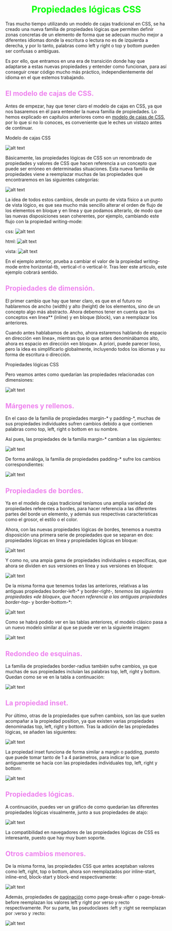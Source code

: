 # <span style="color:lime"><center>Propiedades lógicas CSS</center></span>

Tras mucho tiempo utilizando un modelo de cajas tradicional en CSS, se ha creado una nueva familia de propiedades lógicas que permiten definir zonas concretas de un elemento de forma que se adecuan mucho mejor a diferentes idiomas donde la escritura o lectura no es de izquierda a derecha, y por lo tanto, palabras como left y right o top y bottom pueden ser confusas o ambiguas.

Es por ello, que entramos en una era de transición donde hay que adaptarse a estas nuevas propiedades y entender como funcionan, para así conseguir crear código mucho más práctico, independientemente del idioma en el que estemos trabajando.

## <span style="color:violet">El modelo de cajas de CSS.</span>
Antes de empezar, hay que tener claro el modelo de cajas en CSS, ya que nos basaremos en él para entender la nueva familia de propiedades. Lo hemos explicado en capítulos anteriores como en [modelo de cajas de CSS](https://lenguajecss.com/css/modelo-de-cajas/que-es/), por lo que si no lo conoces, es conveniente que le eches un vistazo antes de continuar.

Modelo de cajas CSS

![alt text](./imagenes-propiedades-logicas-css/modelo-de-cajas.png)

Básicamente, las propiedades lógicas de CSS son un renombrado de propiedades y valores de CSS que hacen referencia a un concepto que puede ser erróneo en determinadas situaciones. Esta nueva familia de propiedades viene a reemplazar muchas de las propiedades que encontraremos en las siguientes categorías:

![alt text](./imagenes-propiedades-logicas-css/image.png)

La idea de todos estos cambios, desde un punto de vista físico a un punto de vista lógico, es que sea mucho más sencillo alterar el orden de flujo de los elementos en bloque y en línea y que podamos alterarlo, de modo que las nuevas disposiciones sean coherentes, por ejemplo, cambiando este flujo con la propiedad writing-mode:

css:
![alt text](./imagenes-propiedades-logicas-css/image-1.png)

html:
![alt text](./imagenes-propiedades-logicas-css/image-2.png)

vista:
![alt text](./imagenes-propiedades-logicas-css/image-3.png)

En el ejemplo anterior, prueba a cambiar el valor de la propiedad writing-mode entre horizontal-tb, vertical-rl o vertical-lr. Tras leer este artículo, este ejemplo cobrará sentido.

## <span style="color:violet">Propiedades de dimensión.</span>
El primer cambio que hay que tener claro, es que en el futuro no hablaremos de ancho (width) y alto (height) de los elementos, sino de un concepto algo más abstracto. Ahora debemos tener en cuenta que los conceptos «en linea** (inline) y en bloque (block), van a reemplazar los anteriores.

Cuando antes hablabamos de ancho, ahora estaremos hablando de espacio en dirección «en línea», mientras que lo que antes denominábamos alto, ahora es espacio en dirección «en bloque». A priori, puede parecer lioso, pero la idea es simplificarlo globalmente, incluyendo todos los idiomas y su forma de escritura o dirección.

Propiedades lógicas CSS

Pero veamos antes como quedarían las propiedades relacionadas con dimensiones:

![alt text](./imagenes-propiedades-logicas-css/image-4.png)

## <span style="color:violet">Márgenes y rellenos.</span>
En el caso de la familia de propiedades margin-* y padding-*, muchas de sus propiedades individuales sufren cambios debido a que contienen palabras como top, left, right o bottom en su nombre.

Así pues, las propiedades de la familia margin-* cambian a las siguientes:

![alt text](./imagenes-propiedades-logicas-css/image-5.png)

De forma análoga, la familia de propiedades padding-* sufre los cambios correspondientes:

![alt text](./imagenes-propiedades-logicas-css/image-6.png)

## <span style="color:violet">Propiedades de bordes.</span>
Ya en el modelo de cajas tradicional teníamos una amplia variedad de propiedades referentes a bordes, para hacer referencia a las diferentes partes del borde un elemento, y además sus respectivas características como el grosor, el estilo o el color.

Ahora, con las nuevas propiedades lógicas de bordes, tenemos a nuestra disposición una primera serie de propiedades que se separan en dos: propiedades lógicas en línea y propiedades lógicas en bloque:

![alt text](./imagenes-propiedades-logicas-css/image-7.png)

Y como no, una ampia gama de propiedades individuales o específicas, que ahora se dividen en sus versiones en línea y sus versiones en bloque:

![alt text](./imagenes-propiedades-logicas-css/image-8.png)

De la misma forma que tenemos todas las anteriores, relativas a las antiguas propiedades border-left-* y border-right-*, tenemos las siguientes propiedades «de bloque», que hacen referencia a las antiguas propiedades border-top-* y border-bottom-*:

![alt text](./imagenes-propiedades-logicas-css/image-9.png)

Como se habrá podido ver en las tablas anteriores, el modelo clásico pasa a un nuevo modelo similar al que se puede ver en la siguiente imagen:

![alt text](./imagenes-propiedades-logicas-css/classic-vs-logical-properties.png)

## <span style="color:violet">Redondeo de esquinas.</span>
La familia de propiedades border-radius también sufre cambios, ya que muchas de sus propiedades incluían las palabras top, left, right y bottom. Quedan como se ve en la tabla a continuación:

![alt text](./imagenes-propiedades-logicas-css/image-10.png)

## <span style="color:violet">La propiedad inset.</span>
Por último, otras de la propiedades que sufren cambios, son las que suelen acompañar a la propiedad position, ya que existen varias propiedades denominadas top, left, right y bottom. Tras la adición de las propiedades lógicas, se añaden las siguientes:

![alt text](./imagenes-propiedades-logicas-css/image-11.png)

La propiedad inset funciona de forma similar a margin o padding, puesto que puede tomar tanto de 1 a 4 parámetros, para indicar lo que antiguamente se hacía con las propiedades individuales top, left, right y bottom:

![alt text](./imagenes-propiedades-logicas-css/image-12.png)

## <span style="color:violet">Propiedades lógicas.</span>
A continuación, puedes ver un gráfico de como quedarían las diferentes propiedades lógicas visualmente, junto a sus propiedades de atajo:

![alt text](./imagenes-propiedades-logicas-css/logical-properties-extra.png)

La compatibilidad en navegadores de las propiedades lógicas de CSS es interesante, puesto que hay muy buen soporte.

## <span style="color:violet">Otros cambios menores.</span>
De la misma forma, las propiedades CSS que antes aceptaban valores como left, right, top o bottom, ahora son reemplazados por inline-start, inline-end, block-start y block-end respectivamente:

![alt text](./imagenes-propiedades-logicas-css/image-13.png)

Además, propiedades de [paginación](https://lenguajecss.com/css/responsive-web-design/medios-paginados/) como page-break-after o page-break-before reemplazan los valores left y right por verso y recto respectivamente. Por su parte, las pseudoclases :left y :right se reemplazan por :verso y :recto:

![alt text](./imagenes-propiedades-logicas-css/image-14.png)
